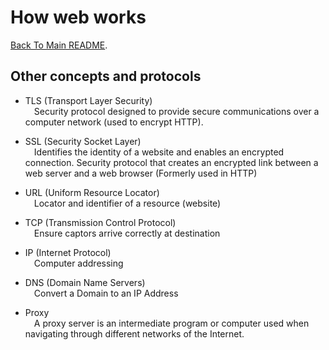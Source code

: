 # How web works

[Back To Main README](./README.md).

## **Other concepts and protocols**

- TLS (Transport Layer Security) </br>
    &emsp;Security protocol designed to provide secure communications over a computer network (used to encrypt HTTP).</br>

- SSL (Security Socket Layer) </br>
    &emsp;Identifies the identity of a website and enables an encrypted connection. Security protocol that creates an encrypted link between a web server and a web browser (Formerly used in HTTP) </br>

- URL (Uniform Resource Locator) </br>
    &emsp;Locator and identifier of a resource (website) </br>

- TCP (Transmission Control Protocol) </br>
    &emsp;Ensure captors arrive correctly at destination </br>

- IP (Internet Protocol) </br>
    &emsp;Computer addressing</br>

- DNS (Domain Name Servers) </br>
    &emsp;Convert a Domain to an IP Address</br>

- Proxy </br>
  &emsp;A proxy server is an intermediate program or computer used when navigating through different networks of the Internet.</br>
  